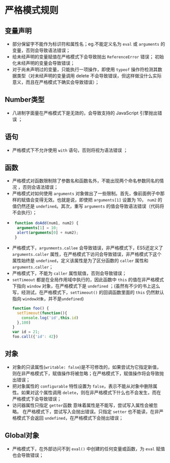 # 严格模式规则

## 变量声明  <a id="variable-declaration"></a>

* 部分保留字不能作为标识符和属性名；eg.不能定义名为 `eval` 或 `arguments` 的变量，否则会导致语法错误； 
* 给未经声明的变量赋值在严格模式下会导致抛出 `ReferenceError` 错误； 初始化未经声明的变量会导致错误；
* 对于尚未声明过的变量，只能执行一项操作，即使用 `typeof` 操作符检测其数据类型（对未经声明的变量调用 delete 不会导致错误，但这样做没什么实际意义，而且在严格模式下确实会导致错误）； 

## Number类型  <a id="number"></a>

* 八进制字面量在严格模式下是无效的，会导致支持的 JavaScript 引擎抛出错误 ； 

## 语句  <a id="statements"></a>

* 严格模式下不允许使用 `with` 语句，否则将视为语法错误 ； 

## 函数  <a id="function"></a>

* 严格模式对函数限制除了参数名和函数名外，不能出现两个命名参数同名的情况 ，否则会语法错误； 
* 严格模式对如何使用 `arguments` 对象做出了一些限制。首先，像前面例子中那样的赋值会变得无效。也就是说，即使把 `arguments[1]` 设置为 10， `num2` 的值仍然还是 `undefined`。其次，重写 `arguments` 的值会导致语法错误（代码将不会执行）；
* ```javascript
   function doAdd(num1, num2) {
    arguments[1] = 10;
    alert(arguments[0] + num2);
   }
  ```
* 严格模式下，`argunments.callee` 会导致错误，非严格模式下，ES5还定义了 `arguments.caller` 属性，在严格模式下访问会导致错误，非严格模式下这个属性始终是 `undefined`，定义该属性是为了区分函数的 `caller` 属性和 `arguments.caller`；
* 严格模式下，不能为 `caller` 属性赋值，否则会导致错误； 
* `setTimeout` 都是在全局作用域中执行的，因此函数中 `this` 的值在非严格模式下指向 `window` 对象，在严格模式下是 `undefined` ；(虽然有不少的书上这么写，经测试，在严格模式下，`setTimeout()` 的回调函数里面的 `this` 仍然默认指向 `window对象`，并不是`undefined`)
  ```js
  function foo() {
    setTimeout(function(){
      console.log('id',this.id)
    },100)
  }
  var id = 21;
  foo.call({'id': 42})
  ```


## 对象  <a id="object"></a>
* 对象的只读属性(`writable: false`)是不可修改的，如果尝试为它指定新值，则在非严格模式下，赋值操作将被忽略；在严格模式下，赋值操作将会导致抛出错误；
* 把对象属性的 `configurable` 特性设置为 `false`，表示不能从对象中删除属性。如果对这个属性调用 `delete`，则在非严格模式下什么也不会发生，而在严格模式下会导致错误；
* 访问器属性只指定 `getter`函数 意味着属性是不能写，尝试写入属性会被忽略。 在严格模式下，尝试写入会抛出错误。只指定 `setter` 也不能读，在非严格模式下会返回 `undefined`，在严格模式下会抛出错误；

## Global对象 <a id="global"></a>
* 严格模式下，在外部访问不到 `eval()` 中创建的任何变量或函数，为 `eval` 赋值也会导致错误；
